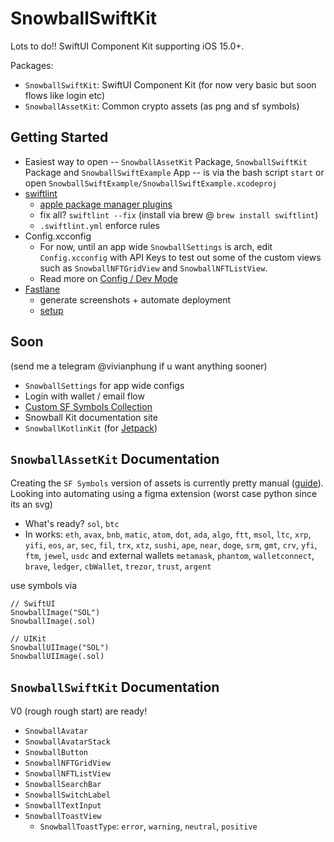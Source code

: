 # SnowballSwiftKit

Lots to do!! SwiftUI Component Kit supporting iOS 15.0+.

Packages: 
- `SnowballSwiftKit`: SwiftUI Component Kit (for now very basic but soon flows like login etc)
- `SnowballAssetKit`: Common crypto assets (as png and sf symbols)

## Getting Started

- Easiest way to open -- `SnowballAssetKit` Package, `SnowballSwiftKit` Package and `SnowballSwiftExample` App -- is via the bash script `start` or open `SnowballSwiftExample/SnowballSwiftExample.xcodeproj`
- [swiftlint](https://github.com/realm/SwiftLint)
    - [apple package manager plugins](https://github.com/apple/swift-package-manager/blob/main/Documentation/Plugins.md)
    - fix all? `swiftlint --fix` (install via brew @ `brew install swiftlint`)
    - `.swiftlint.yml` enforce rules
- Config.xcconfig
    - For now, until an app wide `SnowballSettings` is arch, edit `Config.xcconfig` with API Keys to test out some of the custom views such as `SnowballNFTGridView` and `SnowballNFTListView`. 
    - Read more on [Config / Dev Mode](https://nshipster.com/xcconfig/)
- [Fastlane](https://fastlane.tools)
    - generate screenshots + automate deployment
    - [setup](https://docs.fastlane.tools/getting-started/ios/setup/)

## Soon 
(send me a telegram @vivianphung if u want anything sooner)
- `SnowballSettings` for app wide configs
- Login with wallet / email flow
- [Custom SF Symbols Collection](https://www.david-smith.org/blog/2023/01/23/design-notes-18/)
- Snowball Kit documentation site
- `SnowballKotlinKit` (for [Jetpack](https://developer.android.com/jetpack))

## `SnowballAssetKit` Documentation

Creating the `SF Symbols` version of assets is currently pretty manual ([guide](https://www.david-smith.org/blog/2023/01/23/design-notes-18/)). Looking into automating using a figma extension (worst case python since its an svg)

- What's ready? `sol`, `btc`
- In works: `eth`, `avax`, `bnb`, `matic`, `atom`, `dot`, `ada`, `algo`, `ftt`, `msol`, `ltc`, `xrp`, `yifi`, `eos`, `ar`, `sec`, `fil`, `trx`, `xtz`, `sushi`, `ape`, `near`, `doge`, `srm`, `gmt`, `crv`, `yfi`, `ftm`, `jewel`, `usdc` and external wallets `metamask`, `phantom`, `walletconnect`, `brave`, `ledger`, `cbWallet`, `trezor`, `trust`, `argent`

use symbols via 

```
// SwiftUI
SnowballImage("SOL") 
SnowballImage(.sol) 

// UIKit
SnowballUIImage("SOL")
SnowballUIImage(.sol)
```

## `SnowballSwiftKit` Documentation

V0 (rough rough start) are ready! 

- `SnowballAvatar`
- `SnowballAvatarStack`
- `SnowballButton`
- `SnowballNFTGridView`
- `SnowballNFTListView`
- `SnowballSearchBar`
- `SnowballSwitchLabel`
- `SnowballTextInput`
- `SnowballToastView`
    - `SnowballToastType`: `error`, `warning`, `neutral`, `positive`
